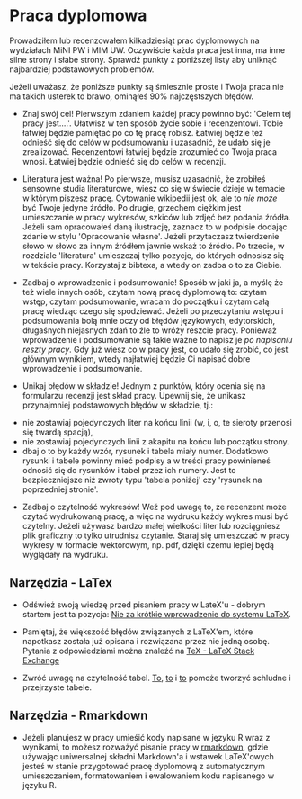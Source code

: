 # Praca dyplomowa

Prowadziłem lub recenzowałem kilkadziesiąt prac dyplomowych na wydziałach MiNI PW i MIM UW.
Oczywiście każda praca jest inna, ma inne silne strony i słabe strony.
Sprawdź punkty z poniższej listy aby uniknąć najbardziej podstawowych problemów.

Jeżeli uważasz, że poniższe punkty są śmiesznie proste i Twoja praca nie ma takich usterek to brawo, ominąłeś 90% najczęstszych błędów.

* Znaj swój cel! Pierwszym zdaniem każdej pracy powinno być: 'Celem tej pracy jest....'. Ułatwisz w ten sposób życie sobie i recenzentowi. 
Tobie łatwiej będzie pamiętać po co tę pracę robisz. Łatwiej będzie też odnieść się do celów w podsumowaniu i uzasadnić, że udało się je zrealizować.
Recenzentowi łatwiej będzie zrozumieć co Twoja praca wnosi. Łatwiej będzie odnieść się do celów w recenzji.

* Literatura jest ważna! Po pierwsze, musisz uzasadnić, że zrobiłeś sensowne studia literaturowe, wiesz co się w świecie dzieje w temacie w którym piszesz pracę.
Cytowanie wikipedii jest ok, ale to *nie może* być Twoje jedyne źródło. 
Po drugie, grzechem ciężkim jest umieszczanie w pracy wykresów, szkiców lub zdjęć bez podania źródła. Jeżeli sam opracowałeś daną ilustrację, zaznacz to w podpisie dodając zdanie w stylu 'Opracowanie własne'.
Jeżeli przytaczasz twierdzenie słowo w słowo za innym źródłem jawnie wskaż to źródło.
Po trzecie, w rozdziale 'literatura' umieszczaj tylko pozycje, do których odnosisz się w tekście pracy. Korzystaj z bibtexa, a wtedy on zadba o to za Ciebie.

* Zadbaj o wprowadzenie i podsumowanie! Sposób w jaki ja, a myślę że też wiele innych osób, czytam nową pracę dyplomową to: czytam wstęp, czytam podsumowanie, wracam do początku i czytam całą pracę wiedząc czego się spodziewać.
Jeżeli po przeczytaniu wstępu i podsumowania bolą mnie oczy od błędów językowych, edytorskich, długaśnych niejasnych zdań to źle to wróży reszcie pracy.
Ponieważ wprowadzenie i podsumowanie są takie ważne to napisz je *po napisaniu reszty pracy*. 
Gdy już wiesz co w pracy jest, co udało się zrobić, co jest głównym wynikiem, wtedy najłatwiej będzie Ci napisać dobre wprowadzenie i podsumowanie.

* Unikaj błędów w składzie! Jednym z punktów, który ocenia się na formularzu recenzji jest skład pracy. Upewnij się, że unikasz przynajmniej podstawowych błędów w składzie, tj.:
 - nie zostawiaj pojedynczych liter na końcu linii (w, i, o, te sieroty przenosi się twardą spacją),
 - nie zostawiaj pojedynczych linii z akapitu na końcu lub początku strony.
 - dbaj o to by każdy wzór, rysunek i tabela miały numer. Dodatkowo rysunki i tabele powinny mieć podpisy a w treści pracy powinieneś odnosić się do rysunków i tabel przez ich numery. Jest to bezpieczniejsze niż zwroty typu 'tabela poniżej' czy 'rysunek na poprzedniej stronie'.
 
 * Zadbaj o czytelność wykresów! Weź pod uwagę to, że recenzent może czytać wydrukowaną pracę, a więc na wydruku każdy wykres musi być czytelny. Jeżeli używasz bardzo małej wielkości liter lub rozciągniesz plik graficzny to tylko utrudnisz czytanie. Staraj się umieszczać w pracy wykresy w formacie wektorowym, np. pdf, dzięki czemu lepiej będą wyglądały na wydruku.
 
## Narzędzia - LaTex

 * Odśwież swoją wiedzę przed pisaniem pracy w LateX'u - dobrym startem jest ta pozycja: [Nie za krótkie wprowadzenie do systemu LaTeX](http://zelmanov.ptep-online.com/ctan/lshort_polish.pdf).

* Pamiętaj, że większość błędów związanych z LaTeX'em, które napotkasz została już opisana i rozwiązana przez nie jedną osobę. Pytania z odpowiedziami można znaleźć na [TeX - LaTeX Stack Exchange](http://tex.stackexchange.com/)

* Zwróć uwagę na czytelność tabel. [To](http://tex.stackexchange.com/questions/112343/beautiful-table-samples), [to](https://www.inf.ethz.ch/personal/markusp/teaching/guides/guide-tables.pdf) i [to](https://www.tug.org/pracjourn/2007-1/mori/mori.pdf) pomoże tworzyć schludne i przejrzyste tabele.

## Narzędzia - Rmarkdown

* Jeżeli planujesz w pracy umieśić kody napisane w języku R wraz z wynikami, to możesz rozważyć pisanie pracy w [rmarkdown](http://rmarkdown.rstudio.com/pdf_document_format.html), gdzie używając uniwersalnej składni Markdown'a i wstawek LaTeX'owych jesteś w stanie przygotować pracę dyplomową z automatycznym umieszczaniem, formatowaniem i ewalowaniem kodu napisanego w języku R.
 
